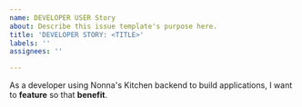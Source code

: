 ```yaml
---
name: DEVELOPER USER Story
about: Describe this issue template's purpose here.
title: 'DEVELOPER STORY: <TITLE>'
labels: ''
assignees: ''

---
```


As a developer using Nonna's Kitchen backend to build applications, I want to **feature** so that **benefit**.
